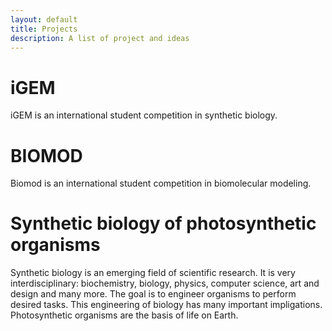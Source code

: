 ```yaml
---
layout: default
title: Projects
description: A list of project and ideas
---
```


# iGEM

iGEM is an international student competition in synthetic biology.

# BIOMOD

Biomod is an international student competition in biomolecular modeling.

# Synthetic biology of photosynthetic organisms

Synthetic biology is an emerging field of scientific research. It is very interdisciplinary:  biochemistry,  biology, physics, computer science, art and design and many more.
The goal is to engineer organisms to perform desired tasks. This engineering of biology has many important impligations. 
Photosynthetic organisms are the basis of life on Earth. 



